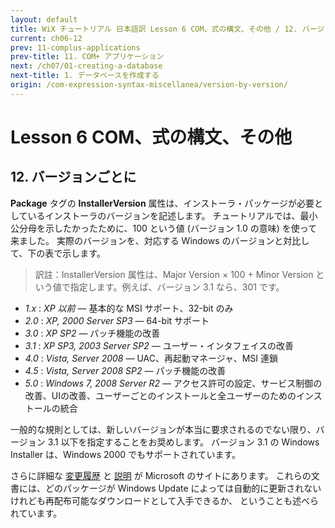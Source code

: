 ```yaml
---
layout: default
title: WiX チュートリアル 日本語訳 Lesson 6 COM、式の構文、その他 / 12. バージョンごとに
current: ch06-12
prev: 11-complus-applications
prev-title: 11. COM+ アプリケーション
next: /ch07/01-creating-a-database
next-title: 1. データベースを作成する
origin: /com-expression-syntax-miscellanea/version-by-version/
---
```

#  Lesson 6 COM、式の構文、その他

## 12. バージョンごとに

**Package** タグの **InstallerVersion** 属性は、インストーラ・パッケージが必要としているインストーラのバージョンを記述します。
チュートリアルでは、最小公分母を示したかったために、100 という値 (バージョン 1.0 の意味) を使って来ました。
実際のバージョンを、対応する Windows のバージョンと対比して、下の表で示します。

> 訳註：InstallerVersion 属性は、Major Version × 100 + Minor Version という値で指定します。例えば、バージョン 3.1 なら、301 です。

- *1.x* : *XP 以前* ― 基本的な MSI サポート、32-bit のみ
- *2.0* : *XP, 2000 Server SP3* ― 64-bit サポート
- *3.0* : *XP SP2* ― パッチ機能の改善
- *3.1* : *XP SP3, 2003 Server SP2* ― ユーザー・インタフェイスの改善
- *4.0* : *Vista, Server 2008* ― UAC、再起動マネージャ、MSI 連鎖
- *4.5* : *Vista, Server 2008 SP2* ― パッチ機能の改善
- *5.0* : *Windows 7, 2008 Server R2* ― アクセス許可の設定、サービス制御の改善、UIの改善、ユーザーごとのインストールと全ユーザーのためのインストールの統合

一般的な規則としては、新しいバージョンが本当に要求されるのでない限り、バージョン 3.1 以下を指定することをお奨めします。
バージョン 3.1 の Windows Installer は、Windows 2000 でもサポートされています。

さらに詳細な [変更履歴](http://msdn.microsoft.com/en-us/library/aa372796(VS.85).aspx)
と [説明](http://msdn.microsoft.com/en-us/library/aa371185(VS.85).aspx) が Microsoft のサイトにあります。
これらの文書には、どのパッケージが Windows Update によっては自動的に更新されないけれども再配布可能なダウンロードとして入手できるか、
ということも述べられています。